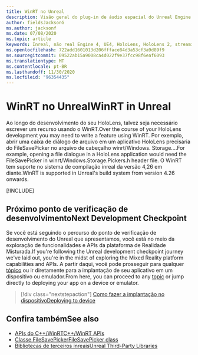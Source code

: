 ```yaml
---
title: WinRT no Unreal
description: Visão geral do plug-in de áudio espacial do Unreal Engine.
author: fieldsJacksonG
ms.author: jacksonf
ms.date: 07/08/2020
ms.topic: article
keywords: Inreal, não real Engine 4, UE4, HoloLens, HoloLens 2, streaming, comunicação remota, realidade mista, desenvolvimento, introdução, recursos, novo projeto, emulador, documentação, guias, recursos, hologramas, desenvolvimento de jogos, headset de realidade misturada, headset de realidade mista do Windows, headset de realidade virtual, WinRT, DLL
ms.openlocfilehash: 722add1601013d206ffface84d3a53cf3a9d89f9
ms.sourcegitcommit: 09522ab15a9008ca4d022f9e37fcc98f6eaf6093
ms.translationtype: MT
ms.contentlocale: pt-BR
ms.lasthandoff: 11/30/2020
ms.locfileid: "96354435"
---
```

# <a name="winrt-in-unreal"></a><span data-ttu-id="7106e-104">WinRT no Unreal</span><span class="sxs-lookup"><span data-stu-id="7106e-104">WinRT in Unreal</span></span>

<span data-ttu-id="7106e-105">Ao longo do desenvolvimento do seu HoloLens, talvez seja necessário escrever um recurso usando o WinRT.</span><span class="sxs-lookup"><span data-stu-id="7106e-105">Over the course of your HoloLens development you may need to write a feature using WinRT.</span></span> <span data-ttu-id="7106e-106">Por exemplo, abrir uma caixa de diálogo de arquivo em um aplicativo HoloLens precisaria do FileSavePicker no arquivo de cabeçalho winrt/Windows. Storage....</span><span class="sxs-lookup"><span data-stu-id="7106e-106">For example, opening a file dialogue in a HoloLens application would need the FileSavePicker in winrt/Windows.Storage.Pickers.h header file.</span></span> <span data-ttu-id="7106e-107">O WinRT tem suporte no sistema de compilação inreal da versão 4,26 em diante.</span><span class="sxs-lookup"><span data-stu-id="7106e-107">WinRT is supported in Unreal's build system from version 4.26 onwards.</span></span>

[!INCLUDE[](includes/tabs-winRT.md)]

## <a name="next-development-checkpoint"></a><span data-ttu-id="7106e-108">Próximo ponto de verificação de desenvolvimento</span><span class="sxs-lookup"><span data-stu-id="7106e-108">Next Development Checkpoint</span></span>

<span data-ttu-id="7106e-109">Se você está seguindo o percurso do ponto de verificação de desenvolvimento do Unreal que apresentamos, você está no meio da exploração de funcionalidades e APIs da plataforma de Realidade Misturada.</span><span class="sxs-lookup"><span data-stu-id="7106e-109">If you're following the Unreal development checkpoint journey we've laid out, you're in the midst of exploring the Mixed Reality platform capabilities and APIs.</span></span> <span data-ttu-id="7106e-110">A partir daqui, você pode prosseguir para qualquer [tópico](unreal-development-overview.md#3-platform-capabilities-and-apis) ou ir diretamente para a implantação de seu aplicativo em um dispositivo ou emulador.</span><span class="sxs-lookup"><span data-stu-id="7106e-110">From here, you can proceed to any [topic](unreal-development-overview.md#3-platform-capabilities-and-apis) or jump directly to deploying your app on a device or emulator.</span></span>

> [!div class="nextstepaction"]
> [<span data-ttu-id="7106e-111">Como fazer a implantação no dispositivo</span><span class="sxs-lookup"><span data-stu-id="7106e-111">Deploying to device</span></span>](unreal-deploying.md)

## <a name="see-also"></a><span data-ttu-id="7106e-112">Confira também</span><span class="sxs-lookup"><span data-stu-id="7106e-112">See also</span></span>
* [<span data-ttu-id="7106e-113">APIs do C++/WinRT</span><span class="sxs-lookup"><span data-stu-id="7106e-113">C++/WinRT APIs</span></span>](https://docs.microsoft.com/windows/uwp/cpp-and-winrt-apis/)
* [<span data-ttu-id="7106e-114">Classe FileSavePicker</span><span class="sxs-lookup"><span data-stu-id="7106e-114">FileSavePicker class</span></span>](https://docs.microsoft.com/uwp/api/Windows.Storage.Pickers.FileSavePicker) 
* [<span data-ttu-id="7106e-115">Bibliotecas de terceiros inreais</span><span class="sxs-lookup"><span data-stu-id="7106e-115">Unreal Third-Party Libraries</span></span>](https://docs.unrealengine.com/Programming/BuildTools/UnrealBuildTool/ThirdPartyLibraries/index.html) 
